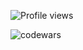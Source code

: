 ![Profile views](https://gpvc.arturio.dev/bullishgopher)

![codewars](https://www.codewars.com/users/bullishgopher/badges/small)
